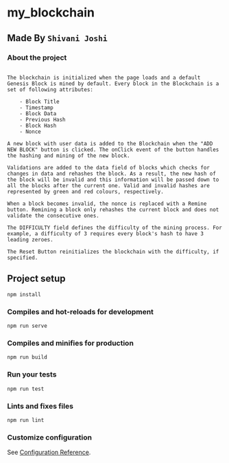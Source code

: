 # my_blockchain
## Made By ``` Shivani Joshi ```

### About the project
``` This is a front-end demo of a basic blockchain application. The app is implemented using Vuejs, Vuex and BootStrap-vue. 

The blockchain is initialized when the page loads and a default Genesis Block is mined by default. Every block in the Blockchain is a set of following attributes: 

	- Block Title
	- Timestamp
	- Block Data
	- Previous Hash
	- Block Hash
	- Nonce

A new block with user data is added to the Blockchain when the "ADD NEW BLOCK" button is clicked. The onClick event of the button handles the hashing and mining of the new block. 

Validations are added to the data field of blocks which checks for changes in data and rehashes the block. As a result, the new hash of the block will be invalid and this information will be passed down to all the blocks after the current one. Valid and invalid hashes are represented by green and red colours, respectively.

When a block becomes invalid, the nonce is replaced with a Remine button. Remining a block only rehashes the current block and does not validate the consecutive ones.

The DIFFICULTY field defines the difficulty of the mining process. For example, a difficulty of 3 requires every block's hash to have 3 leading zeroes. 

The Reset Button reinitializes the blockchain with the difficulty, if specified.
```



## Project setup
```
npm install
```

### Compiles and hot-reloads for development
```
npm run serve
```

### Compiles and minifies for production
```
npm run build
```

### Run your tests
```
npm run test
```

### Lints and fixes files
```
npm run lint
```

### Customize configuration
See [Configuration Reference](https://cli.vuejs.org/config/).





